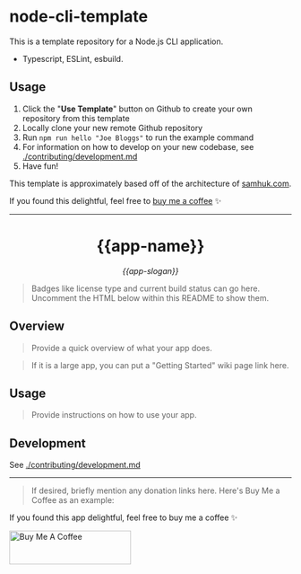 # node-cli-template

This is a template repository for a Node.js CLI application.

* Typescript, ESLint, esbuild.

## Usage

1. Click the "**Use Template**" button on Github to create your own repository from this template
2. Locally clone your new remote Github repository
5. Run `npm run hello "Joe Bloggs"` to run the example command
6. For information on how to develop on your new codebase, see [./contributing/development.md](./contributing/development.md)
7. Have fun!

This template is approximately based off of the architecture of [samhuk.com](http://www.samhuk.com).

If you found this delightful, feel free to [buy me a coffee](https://www.buymeacoffee.com/samhuk) ✨

---

<h1 align="center">{{app-name}}</h1>
<p align="center">
  <em>{{app-slogan}}</em>
</p>

> Badges like license type and current build status can go here. Uncomment the HTML below within this README to show them.

<!-- <p align="center">
  <a href="https://github.com/{{github-user-name}}/{{app-name}}/actions/workflows/ci.yaml/badge.svg" target="_blank">
    <img src="https://github.com/{{github-user-name}}/{{app-name}}/actions/workflows/ci.yaml/badge.svg" alt="ci status" />
  </a>
  <a href="https://img.shields.io/badge/License-MIT-green.svg" target="_blank">
    <img src="https://img.shields.io/badge/License-MIT-green.svg" alt="license" />
  </a>
</p> -->

## Overview

> Provide a quick overview of what your app does.

> If it is a large app, you can put a "Getting Started" wiki page link here.

## Usage

> Provide instructions on how to use your app.

## Development

See [./contributing/development.md](./contributing/development.md)

---

> If desired, briefly mention any donation links here. Here's Buy Me a Coffee as an example:

If you found this app delightful, feel free to buy me a coffee ✨

<a href="https://www.buymeacoffee.com/{{buy-me-a-coffee-user-name}}" target="_blank"><img src="https://cdn.buymeacoffee.com/buttons/v2/default-yellow.png" alt="Buy Me A Coffee" style="height: 60px !important;width: 217px !important;" ></a>
